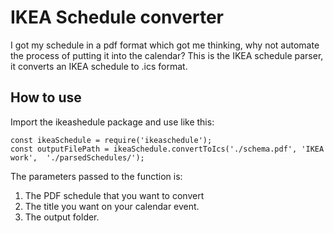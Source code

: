 # IKEA Schedule converter
I got my schedule in a pdf format which got me thinking, why not automate the process of putting it into the calendar? This is the IKEA schedule parser, it converts an IKEA schedule to .ics format. 

## How to use

Import the ikeashedule package and use like this:

    const ikeaSchedule = require('ikeaschedule');
	const outputFilePath = ikeaSchedule.convertToIcs('./schema.pdf', 'IKEA work',  './parsedSchedules/');
The parameters passed to the function is: 
1. The PDF schedule that you want to convert 
2. The title you want on your calendar event. 
3. The output folder. 




